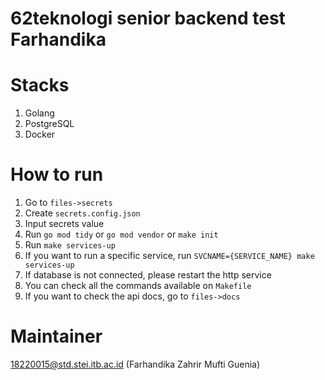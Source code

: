 # 62teknologi senior backend test Farhandika

# Stacks
1. Golang
2. PostgreSQL
3. Docker

# How to run
1. Go to `files->secrets`
2. Create `secrets.config.json`
3. Input secrets value
4. Run `go mod tidy` or `go mod vendor` or `make init`
5. Run `make services-up`
6. If you want to run a specific service, run `SVCNAME={SERVICE_NAME} make services-up`
7. If database is not connected, please restart the http service
7. You can check all the commands available on `Makefile`
8. If you want to check the api docs, go to `files->docs`

# Maintainer
18220015@std.stei.itb.ac.id (Farhandika Zahrir Mufti Guenia)